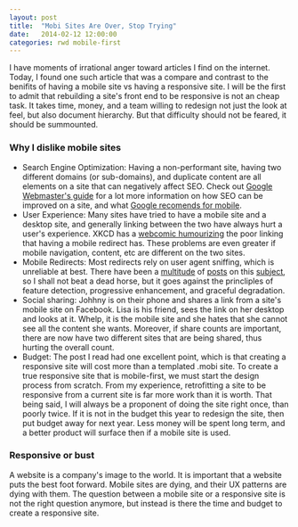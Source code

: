 ```yaml
---
layout: post
title:  "Mobi Sites Are Over, Stop Trying"
date:   2014-02-12 12:00:00
categories: rwd mobile-first
---
```


I have moments of irrational anger toward articles I find on the internet. Today, I found one such article that was a compare and contrast to the benifits of having a mobile site vs having a responsive site. I will be the first to admit that rebuilding a site's front end to be responsive is not an cheap task. It takes time, money, and a team willing to redesign not just the look at feel, but also document hierarchy. But that difficulty should not be feared, it should be summounted.

### Why I dislike mobile sites

* Search Engine Optimization: Having a non-performant site, having two different domains (or sub-domains), and duplicate content are all elements on a site that can negatively affect SEO. Check out [Google Webmaster's guide](https://developers.google.com/webmasters/googleforwebmasters/) for a lot more information on how SEO can be improved on a site, and what [Google recomends for mobile](https://developers.google.com/webmasters/smartphone-sites/details).
* User Experience: Many sites have tried to have a mobile site and a desktop site, and generally linking between the two have always hurt a user's experience. XKCD has a [webcomic humourizing](http://xkcd.com/869/) the poor linking that having a mobile redirect has. These problems are even greater if mobile navigation, content, etc are different on the two sites.
* Mobile Redirects: Most redirects rely on user agent sniffing, which is unreliable at best. There have been a [multitude](http://www.sitepoint.com/why-browser-sniffing-stinks/) of [posts](http://farukat.es/journal/2011/02/499-lest-we-forget-or-how-i-learned-whats-so-bad-about-browser-sniffing) on this [subject](https://developer.mozilla.org/en-US/docs/Browser_detection_using_the_user_agent), so I shall not beat a dead horse, but it goes against the princliples of feature detection, progressive enhancement, and graceful degradation.
* Social sharing: Johhny is on their phone and shares a link from a site's mobile site on Facebook. Lisa is his friend, sees the link on her desktop and looks at it. Whelp, it is the mobile site and she hates that she cannot see all the content she wants. Moreover, if  share counts are important, there are now have two different sites that are being shared, thus hurting the overall count.
* Budget: The post I read had one excellent point, which is that creating a responsive site will cost more than a templated .mobi site. To create a true responsive site that is mobile-first, we must start the design process from scratch. From my experience, retrofitting a site to be responsive from a current site is far more work than it is worth. That being said, I will always be a proponent of doing the site right once, than poorly twice. If it is not in the budget this year to redesign the site, then put budget away for next year. Less money will be spent long term, and a better product will surface then if a mobile site is used.

### Responsive or bust

A website is a company's image to the world. It is important that a website puts the best foot forward. Mobile sites are dying, and their UX patterns are dying with them. The question between a mobile site or a responsive site is not the right question anymore, but instead is there the time and budget to create a responsive site.
